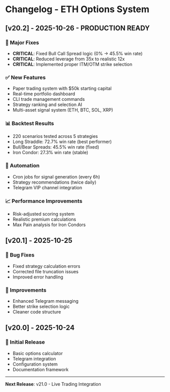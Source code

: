 # Changelog - ETH Options System

## [v20.2] - 2025-10-26 - PRODUCTION READY

### 🎯 Major Fixes
- **CRITICAL**: Fixed Bull Call Spread logic (0% → 45.5% win rate)
- **CRITICAL**: Reduced leverage from 35x to realistic 12x
- **CRITICAL**: Implemented proper ITM/OTM strike selection

### ✅ New Features
- Paper trading system with $50k starting capital
- Real-time portfolio dashboard
- CLI trade management commands
- Strategy ranking and selection AI
- Multi-asset signal system (ETH, BTC, SOL, XRP)

### 📊 Backtest Results
- 220 scenarios tested across 5 strategies
- Long Straddle: 72.7% win rate (best performer)
- Bull/Bear Spreads: 45.5% win rate (fixed)
- Iron Condor: 27.3% win rate (stable)

### 🤖 Automation
- Cron jobs for signal generation (every 6h)
- Strategy recommendations (twice daily)
- Telegram VIP channel integration

### 📈 Performance Improvements
- Risk-adjusted scoring system
- Realistic premium calculations
- Max Pain analysis for Iron Condors

## [v20.1] - 2025-10-25

### 🐛 Bug Fixes
- Fixed strategy calculation errors
- Corrected file truncation issues
- Improved error handling

### 🔧 Improvements
- Enhanced Telegram messaging
- Better strike selection logic
- Cleaner code structure

## [v20.0] - 2025-10-24

### 🚀 Initial Release
- Basic options calculator
- Telegram integration
- Configuration system
- Documentation framework

---

**Next Release**: v21.0 - Live Trading Integration
